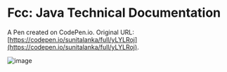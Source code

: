 # Fcc: Java Technical Documentation

A Pen created on CodePen.io. Original URL: [https://codepen.io/sunitalanka/full/yLYLRoj](https://codepen.io/sunitalanka/full/yLYLRoj).

![image](https://user-images.githubusercontent.com/37420593/81611188-3adf8900-93a0-11ea-9309-611bfc20a3d0.png)




